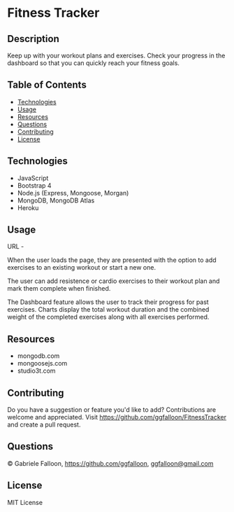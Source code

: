 # Fitness Tracker

## Description
Keep up with your workout plans and exercises. Check your progress in the dashboard so that you can quickly reach your fitness goals. 

## Table of Contents

* [Technologies](#technologies)
* [Usage](#usage)
* [Resources](#resources)
* [Questions](#questions)
* [Contributing](#contributing)
* [License](#license)

## Technologies
* JavaScript
* Bootstrap 4
* Node.js (Express, Mongoose, Morgan)
* MongoDB, MongoDB Atlas
* Heroku

## Usage

URL - 

When the user loads the page, they are presented with the option to add exercises to an existing workout or start a new one.

The user can add resistence or cardio exercises to their workout plan and mark them complete when finished.

The Dashboard feature allows the user to track their progress for past exercises. Charts display the total workout duration and the combined weight of the completed exercises along with all exercises performed.

## Resources

* mongodb.com
* mongoosejs.com
* studio3t.com

## Contributing

Do you have a suggestion or feature you'd like to add? 
Contributions are welcome and appreciated. Visit https://github.com/ggfalloon/FitnessTracker and create a pull request.

## Questions

&copy; Gabriele Falloon, https://github.com/ggfalloon, ggfalloon@gmail.com

## License

MIT License